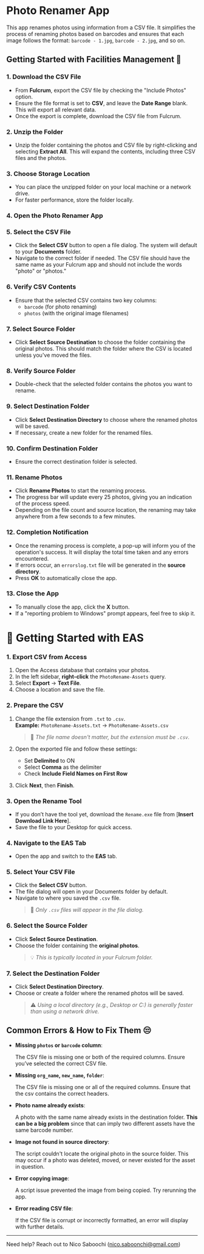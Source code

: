 # **Photo Renamer App**

This app renames photos using information from a CSV file. It simplifies the process of renaming photos based on barcodes and ensures that each image follows the format: `barcode - 1.jpg`, `barcode - 2.jpg`, and so on.

## **Getting Started with Facilities Management** 🚀

### 1. **Download the CSV File**

- From **Fulcrum**, export the CSV file by checking the "Include Photos" option.
- Ensure the file format is set to **CSV**, and leave the **Date Range** blank. This will export all relevant data.
- Once the export is complete, download the CSV file from Fulcrum.

### 2. **Unzip the Folder**

- Unzip the folder containing the photos and CSV file by right-clicking and selecting **Extract All**. This will expand the contents, including three CSV files and the photos.

### 3. **Choose Storage Location**

- You can place the unzipped folder on your local machine or a network drive.
- For faster performance, store the folder locally.

### 4. **Open the Photo Renamer App**

### 5. **Select the CSV File**

- Click the **Select CSV** button to open a file dialog. The system will default to your **Documents** folder.
- Navigate to the correct folder if needed. The CSV file should have the same name as your Fulcrum app and should not include the words "photo" or "photos."

### 6. **Verify CSV Contents**

- Ensure that the selected CSV contains two key columns:
  - `barcode` (for photo renaming)
  - `photos` (with the original image filenames)

### 7. **Select Source Folder**

- Click **Select Source Destination** to choose the folder containing the original photos. This should match the folder where the CSV is located unless you've moved the files.

### 8. **Verify Source Folder**

- Double-check that the selected folder contains the photos you want to rename.

### 9. **Select Destination Folder**

- Click **Select Destination Directory** to choose where the renamed photos will be saved.
- If necessary, create a new folder for the renamed files.

### 10. **Confirm Destination Folder**

- Ensure the correct destination folder is selected.

### 11. **Rename Photos**

- Click **Rename Photos** to start the renaming process.
- The progress bar will update every 25 photos, giving you an indication of the process speed.
- Depending on the file count and source location, the renaming may take anywhere from a few seconds to a few minutes.

### 12. **Completion Notification**

- Once the renaming process is complete, a pop-up will inform you of the operation's success. It will display the total time taken and any errors encountered.
- If errors occur, an `errorslog.txt` file will be generated in the **source directory**.
- Press **OK** to automatically close the app.

### 13. **Close the App**

- To manually close the app, click the **X** button.
- If a "reporting problem to Windows" prompt appears, feel free to skip it.

# 🚀 Getting Started with EAS

### 1. Export CSV from Access

1. Open the Access database that contains your photos.
2. In the left sidebar, **right-click** the `PhotoRename-Assets` query.
3. Select **Export** → **Text File**.
4. Choose a location and save the file.

### 2. Prepare the CSV

1. Change the file extension from `.txt` to `.csv`.  
   **Example:** `PhotoRename-Assets.txt` → `PhotoRename-Assets.csv`

   > 📌 _The file name doesn't matter, but the extension must be `.csv`._

2. Open the exported file and follow these settings:

   - Set **Delimited** to ON
   - Select **Comma** as the delimiter
   - Check **Include Field Names on First Row**

3. Click **Next**, then **Finish**.

### 3. Open the Rename Tool

- If you don’t have the tool yet, download the `Rename.exe` file from [**Insert Download Link Here**].
- Save the file to your Desktop for quick access.

### 4. Navigate to the EAS Tab

- Open the app and switch to the **EAS** tab.

### 5. Select Your CSV File

- Click the **Select CSV** button.
- The file dialog will open in your Documents folder by default.
- Navigate to where you saved the `.csv` file.
  > 📌 _Only `.csv` files will appear in the file dialog._

### 6. Select the Source Folder

- Click **Select Source Destination**.
- Choose the folder containing the **original photos**.
  > 💡 _This is typically located in your Fulcrum folder._

### 7. Select the Destination Folder

- Click **Select Destination Directory**.
- Choose or create a folder where the renamed photos will be saved.
  > ⚠️ _Using a local directory (e.g., Desktop or C:\) is generally faster than using a network drive._

## **Common Errors & How to Fix Them** 😒

- **Missing `photos` or `barcode` column**:

  The CSV file is missing one or both of the required columns. Ensure you’ve selected the correct CSV file.

- **Missing `org_name`, `new_name`, `folder`**:

  The CSV file is missing one or all of the required columns. Ensure that the csv contains the correct headers.

- **Photo name already exists**:

  A photo with the same name already exists in the destination folder. **This can be a big problem** since that can imply two different assets have the same barcode number.

- **Image not found in source directory**:

  The script couldn't locate the original photo in the source folder. This may occur if a photo was deleted, moved, or never existed for the asset in question.

- **Error copying image**:

  A script issue prevented the image from being copied. Try rerunning the app.

- **Error reading CSV file**:

  If the CSV file is corrupt or incorrectly formatted, an error will display with further details.

---

Need help? Reach out to Nico Saboochi (nico.saboonchi@gmail.com)
